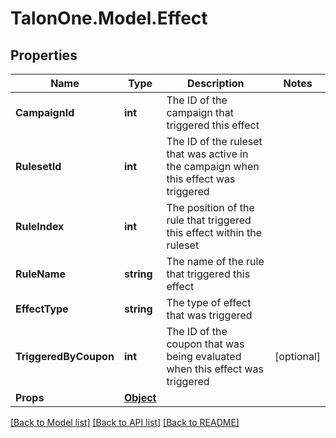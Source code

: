 
# TalonOne.Model.Effect

## Properties

Name | Type | Description | Notes
------------ | ------------- | ------------- | -------------
**CampaignId** | **int** | The ID of the campaign that triggered this effect | 
**RulesetId** | **int** | The ID of the ruleset that was active in the campaign when this effect was triggered | 
**RuleIndex** | **int** | The position of the rule that triggered this effect within the ruleset | 
**RuleName** | **string** | The name of the rule that triggered this effect | 
**EffectType** | **string** | The type of effect that was triggered | 
**TriggeredByCoupon** | **int** | The ID of the coupon that was being evaluated when this effect was triggered | [optional] 
**Props** | [**Object**](.md) |  | 

[[Back to Model list]](../README.md#documentation-for-models)
[[Back to API list]](../README.md#documentation-for-api-endpoints)
[[Back to README]](../README.md)

